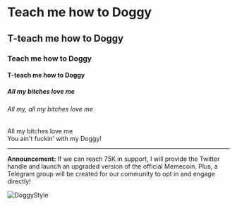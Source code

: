 # Teach me how to Doggy
## T-teach me how to Doggy
### Teach me how to Doggy
#### T-teach me how to Doggy
##### All my bitches love me
###### All my, all my bitches love me
All my bitches love me  
You ain't fuckin' with my Doggy!

---

**Announcement:**
If we can reach 75K in support, I will provide the Twitter handle and launch an upgraded version of the official Memecoin. Plus, a Telegram group will be created for our community to opt in and engage directly!

![DoggyStyle](logo.png)
